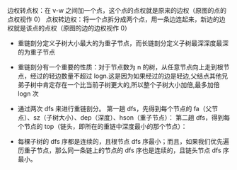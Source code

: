 边权转点权：在 v-w 之间加一个点，这个点的点权就是原来的边权（原图的点的点权视作 0）
点权转边权：将一个点拆分成两个点，用一条边连起来，新边的边权就是该点的点权（原图的边的边权视作 0）

- 重链剖分定义子树大小最大的为重子节点，而长链剖分定义子树最深深度最深的为重子节点
- 重链剖分有一个重要的性质：对于节点数为 n 的树，从任意节点向上走到根节点，经过的轻边数量不超过 logn.这是因为如果经过的边是轻边,父结点其他兄弟子树中肯定存在一个比当前子树更大的,所以整个子树大小加倍,最多加倍 logn 次

- 通过两次 dfs 来进行重链剖分。
  第一趟 dfs，先得到每个节点的 fa（父节点）、sz（子树大小）、dep（深度）、hson（重子节点）：
  第二趟 dfs，得到每个节点的 top（链头，即所在的重链中深度最小的那个节点）：
- 每棵子树的 dfs 序都是连续的，且根节点 dfs 序最小；而且，如果我们优先遍历重子节点，那么同一条链上的节点的 dfs 序也是连续的，且链头节点 dfs 序最小。
